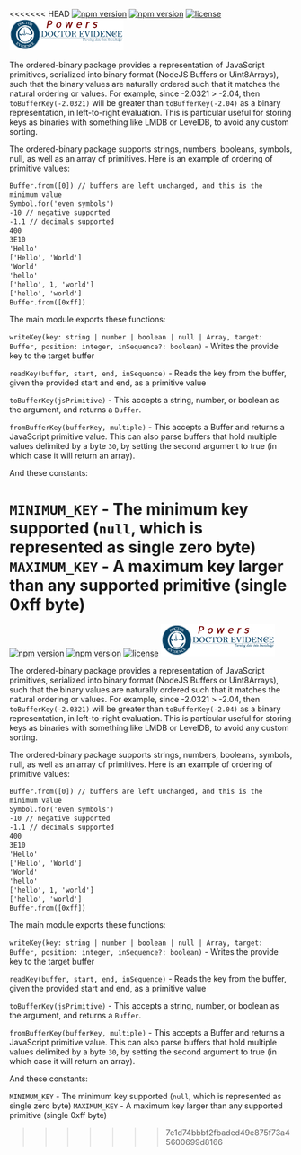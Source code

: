<<<<<<< HEAD
[![npm version](https://img.shields.io/npm/dw/ordered-binary)](https://www.npmjs.org/package/ordered-binary)
[![npm version](https://img.shields.io/npm/v/ordered-binary.svg?style=flat-square)](https://www.npmjs.org/package/ordered-binary)
[![license](https://img.shields.io/badge/license-MIT-brightgreen)](LICENSE)
<a href="https://dev.doctorevidence.com/"><img src="./assets/powers-dre.png" width="203" /></a>

The ordered-binary package provides a representation of JavaScript primitives, serialized into binary format (NodeJS Buffers or Uint8Arrays), such that the binary values are naturally ordered such that it matches the natural ordering or values. For example, since -2.0321 > -2.04, then `toBufferKey(-2.0321)` will be greater than `toBufferKey(-2.04)` as a binary representation, in left-to-right evaluation. This is particular useful for storing keys as binaries with something like LMDB or LevelDB, to avoid any custom sorting.

The ordered-binary package supports strings, numbers, booleans, symbols, null, as well as an array of primitives. Here is an example of ordering of primitive values:
```
Buffer.from([0]) // buffers are left unchanged, and this is the minimum value
Symbol.for('even symbols')
-10 // negative supported
-1.1 // decimals supported
400
3E10
'Hello'
['Hello', 'World']
'World'
'hello'
['hello', 1, 'world']
['hello', 'world']
Buffer.from([0xff])
```


The main module exports these functions:

`writeKey(key: string | number | boolean | null | Array, target: Buffer, position: integer, inSequence?: boolean)` - Writes the provide key to the target buffer

`readKey(buffer, start, end, inSequence)` - Reads the key from the buffer, given the provided start and end, as a primitive value

`toBufferKey(jsPrimitive)` - This accepts a string, number, or boolean as the argument, and returns a `Buffer`.

`fromBufferKey(bufferKey, multiple)` - This accepts a Buffer and returns a JavaScript primitive value. This can also parse buffers that hold multiple values delimited by a byte `30`, by setting the second argument to true (in which case it will return an array).

And these constants:

`MINIMUM_KEY` - The minimum key supported (`null`, which is represented as single zero byte)
`MAXIMUM_KEY` - A maximum key larger than any supported primitive (single 0xff byte)
=======
[![npm version](https://img.shields.io/npm/dw/ordered-binary)](https://www.npmjs.org/package/ordered-binary)
[![npm version](https://img.shields.io/npm/v/ordered-binary.svg?style=flat-square)](https://www.npmjs.org/package/ordered-binary)
[![license](https://img.shields.io/badge/license-MIT-brightgreen)](LICENSE)
<a href="https://dev.doctorevidence.com/"><img src="./assets/powers-dre.png" width="203" /></a>

The ordered-binary package provides a representation of JavaScript primitives, serialized into binary format (NodeJS Buffers or Uint8Arrays), such that the binary values are naturally ordered such that it matches the natural ordering or values. For example, since -2.0321 > -2.04, then `toBufferKey(-2.0321)` will be greater than `toBufferKey(-2.04)` as a binary representation, in left-to-right evaluation. This is particular useful for storing keys as binaries with something like LMDB or LevelDB, to avoid any custom sorting.

The ordered-binary package supports strings, numbers, booleans, symbols, null, as well as an array of primitives. Here is an example of ordering of primitive values:
```
Buffer.from([0]) // buffers are left unchanged, and this is the minimum value
Symbol.for('even symbols')
-10 // negative supported
-1.1 // decimals supported
400
3E10
'Hello'
['Hello', 'World']
'World'
'hello'
['hello', 1, 'world']
['hello', 'world']
Buffer.from([0xff])
```


The main module exports these functions:

`writeKey(key: string | number | boolean | null | Array, target: Buffer, position: integer, inSequence?: boolean)` - Writes the provide key to the target buffer

`readKey(buffer, start, end, inSequence)` - Reads the key from the buffer, given the provided start and end, as a primitive value

`toBufferKey(jsPrimitive)` - This accepts a string, number, or boolean as the argument, and returns a `Buffer`.

`fromBufferKey(bufferKey, multiple)` - This accepts a Buffer and returns a JavaScript primitive value. This can also parse buffers that hold multiple values delimited by a byte `30`, by setting the second argument to true (in which case it will return an array).

And these constants:

`MINIMUM_KEY` - The minimum key supported (`null`, which is represented as single zero byte)
`MAXIMUM_KEY` - A maximum key larger than any supported primitive (single 0xff byte)
>>>>>>> 7e1d74bbbf2fbaded49e875f73a45600699d8166
